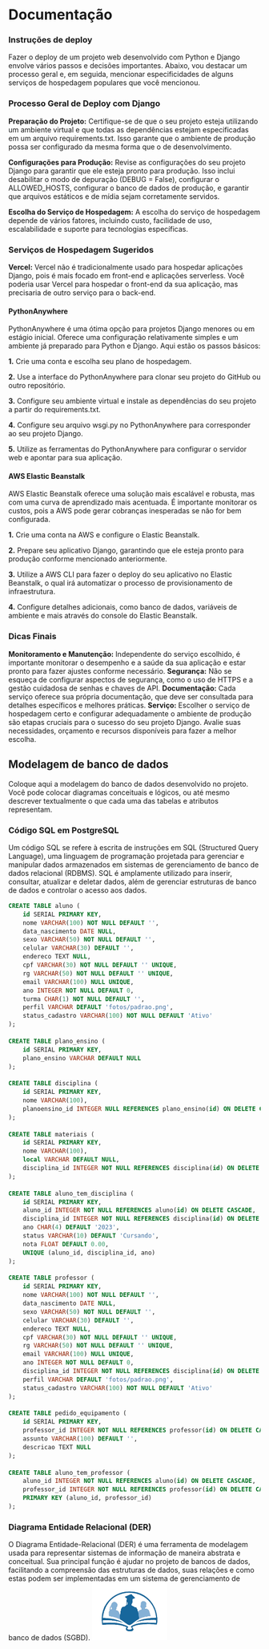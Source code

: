 <h1>Documentação</h1>

<h3>Instruções de deploy</h3>

Fazer o deploy de um projeto web desenvolvido com Python e Django envolve vários passos e decisões importantes. Abaixo, vou destacar um processo geral e, em seguida, mencionar especificidades de alguns serviços de hospedagem populares que você mencionou.

<h3>Processo Geral de Deploy com Django</h3>
<b>Preparação do Projeto:</b> 
Certifique-se de que o seu projeto esteja utilizando um ambiente virtual e que todas as dependências estejam especificadas em um arquivo requirements.txt. Isso garante que o ambiente de produção possa ser configurado da mesma forma que o de desenvolvimento.

<b>Configurações para Produção:</b> 
Revise as configurações do seu projeto Django para garantir que ele esteja pronto para produção. Isso inclui desabilitar o modo de depuração (DEBUG = False), configurar o ALLOWED_HOSTS, configurar o banco de dados de produção, e garantir que arquivos estáticos e de mídia sejam corretamente servidos.

<b>Escolha do Serviço de Hospedagem:</b> 
A escolha do serviço de hospedagem depende de vários fatores, incluindo custo, facilidade de uso, escalabilidade e suporte para tecnologias específicas.

<h3>Serviços de Hospedagem Sugeridos</h3>

<b>Vercel:</b>
Vercel não é tradicionalmente usado para hospedar aplicações Django, pois é mais focado em front-end e aplicações serverless. Você poderia usar Vercel para hospedar o front-end da sua aplicação, mas precisaria de outro serviço para o back-end.

<h4><b>PythonAnywhere</b></h4>
PythonAnywhere é uma ótima opção para projetos Django menores ou em estágio inicial. Oferece uma configuração relativamente simples e um ambiente já preparado para Python e Django. Aqui estão os passos básicos:

<b>1.</b> Crie uma conta e escolha seu plano de hospedagem.

<b>2.</b> Use a interface do PythonAnywhere para clonar seu projeto do GitHub ou outro repositório.

<b>3.</b> Configure seu ambiente virtual e instale as dependências do seu projeto a partir do requirements.txt.

<b>4.</b> Configure seu arquivo wsgi.py no PythonAnywhere para corresponder ao seu projeto Django.

<b>5.</b> Utilize as ferramentas do PythonAnywhere para configurar o servidor web e apontar para sua aplicação.
   
<h4>AWS Elastic Beanstalk</h4>
AWS Elastic Beanstalk oferece uma solução mais escalável e robusta, mas com uma curva de aprendizado mais acentuada. É importante monitorar os custos, pois a AWS pode gerar cobranças inesperadas se não for bem configurada.

<b>1.</b> Crie uma conta na AWS e configure o Elastic Beanstalk.

<b>2.</b> Prepare seu aplicativo Django, garantindo que ele esteja pronto para produção conforme mencionado anteriormente.

<b>3.</b> Utilize a AWS CLI para fazer o deploy do seu aplicativo no Elastic Beanstalk, o qual irá automatizar o processo de provisionamento de infraestrutura.

<b>4.</b> Configure detalhes adicionais, como banco de dados, variáveis de ambiente e mais através do console do Elastic Beanstalk.


<h3>Dicas Finais</h3>
<b>Monitoramento e Manutenção:</b> Independente do serviço escolhido, é importante monitorar o desempenho e a saúde da sua aplicação e estar pronto para fazer ajustes conforme necessário.
<b>Segurança:</b> Não se esqueça de configurar aspectos de segurança, como o uso de HTTPS e a gestão cuidadosa de senhas e chaves de API.
<b>Documentação:</b> Cada serviço oferece sua própria documentação, que deve ser consultada para detalhes específicos e melhores práticas.
<b>Serviço:</b> Escolher o serviço de hospedagem certo e configurar adequadamente o ambiente de produção são etapas cruciais para o sucesso do seu projeto Django. Avalie suas necessidades, orçamento e recursos disponíveis para fazer a melhor escolha.

## Modelagem de banco de dados

Coloque aqui a modelagem do banco de dados desenvolvido no projeto. Você pode colocar diagramas conceituais e lógicos, ou até mesmo descrever textualmente o que cada uma das tabelas e atributos representam.

<h3>Código SQL em PostgreSQL</h3>
Um código SQL se refere à escrita de instruções em SQL (Structured Query Language), uma linguagem de programação projetada para gerenciar e manipular dados armazenados em sistemas de gerenciamento de banco de dados relacional (RDBMS). SQL é amplamente utilizado para inserir, consultar, atualizar e deletar dados, além de gerenciar estruturas de banco de dados e controlar o acesso aos dados.

```sql
CREATE TABLE aluno (
    id SERIAL PRIMARY KEY,
    nome VARCHAR(100) NOT NULL DEFAULT '',
    data_nascimento DATE NULL,
    sexo VARCHAR(50) NOT NULL DEFAULT '',
    celular VARCHAR(30) DEFAULT '',
    endereco TEXT NULL,
    cpf VARCHAR(30) NOT NULL DEFAULT '' UNIQUE,
    rg VARCHAR(50) NOT NULL DEFAULT '' UNIQUE,
    email VARCHAR(100) NULL UNIQUE,
    ano INTEGER NOT NULL DEFAULT 0,
    turma CHAR(1) NOT NULL DEFAULT '',
    perfil VARCHAR DEFAULT 'fotos/padrao.png',
    status_cadastro VARCHAR(100) NOT NULL DEFAULT 'Ativo'
);

CREATE TABLE plano_ensino (
    id SERIAL PRIMARY KEY,
    plano_ensino VARCHAR DEFAULT NULL
);

CREATE TABLE disciplina (
    id SERIAL PRIMARY KEY,
    nome VARCHAR(100),
    planoensino_id INTEGER NULL REFERENCES plano_ensino(id) ON DELETE CASCADE
);

CREATE TABLE materiais (
    id SERIAL PRIMARY KEY,
    nome VARCHAR(100),
    local VARCHAR DEFAULT NULL,
    disciplina_id INTEGER NOT NULL REFERENCES disciplina(id) ON DELETE CASCADE
);

CREATE TABLE aluno_tem_disciplina (
    id SERIAL PRIMARY KEY,
    aluno_id INTEGER NOT NULL REFERENCES aluno(id) ON DELETE CASCADE,
    disciplina_id INTEGER NOT NULL REFERENCES disciplina(id) ON DELETE CASCADE,
    ano CHAR(4) DEFAULT '2023',
    status VARCHAR(10) DEFAULT 'Cursando',
    nota FLOAT DEFAULT 0.00,
    UNIQUE (aluno_id, disciplina_id, ano)
);

CREATE TABLE professor (
    id SERIAL PRIMARY KEY,
    nome VARCHAR(100) NOT NULL DEFAULT '',
    data_nascimento DATE NULL,
    sexo VARCHAR(50) NOT NULL DEFAULT '',
    celular VARCHAR(30) DEFAULT '',
    endereco TEXT NULL,
    cpf VARCHAR(30) NOT NULL DEFAULT '' UNIQUE,
    rg VARCHAR(50) NOT NULL DEFAULT '' UNIQUE,
    email VARCHAR(100) NULL UNIQUE,
    ano INTEGER NOT NULL DEFAULT 0,
    disciplina_id INTEGER NOT NULL REFERENCES disciplina(id) ON DELETE CASCADE,
    perfil VARCHAR DEFAULT 'fotos/padrao.png',
    status_cadastro VARCHAR(100) NOT NULL DEFAULT 'Ativo'
);

CREATE TABLE pedido_equipamento (
    id SERIAL PRIMARY KEY,
    professor_id INTEGER NOT NULL REFERENCES professor(id) ON DELETE CASCADE,
    assunto VARCHAR(100) DEFAULT '',
    descricao TEXT NULL
);

CREATE TABLE aluno_tem_professor (
    aluno_id INTEGER NOT NULL REFERENCES aluno(id) ON DELETE CASCADE,
    professor_id INTEGER NOT NULL REFERENCES professor(id) ON DELETE CASCADE,
    PRIMARY KEY (aluno_id, professor_id)
);
```

<h3>Diagrama Entidade Relacional (DER)</h3>
O Diagrama Entidade-Relacional (DER) é uma ferramenta de modelagem usada para representar sistemas de informação de maneira abstrata e conceitual. Sua principal função é ajudar no projeto de bancos de dados, facilitando a compreensão das estruturas de dados, suas relações e como estas podem ser implementadas em um sistema de gerenciamento de banco de dados (SGBD).

<img src="img/logoProjeto.png" width="150px">
